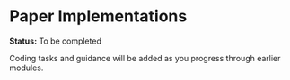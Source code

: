 # Paper Implementations

**Status:** To be completed

Coding tasks and guidance will be added as you progress through earlier modules.
